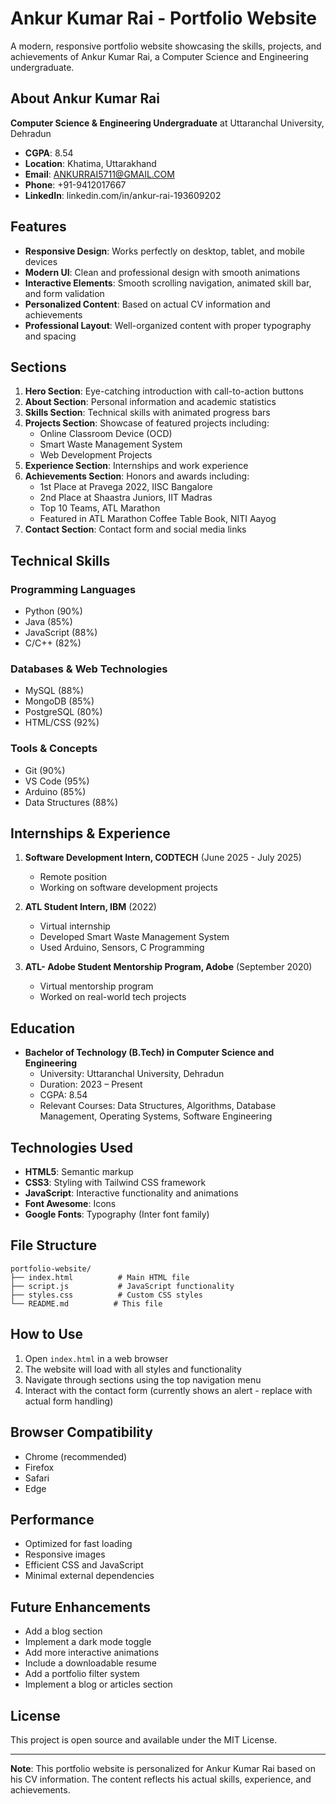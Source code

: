 # Ankur Kumar Rai - Portfolio Website

A modern, responsive portfolio website showcasing the skills, projects, and achievements of Ankur Kumar Rai, a Computer Science and Engineering undergraduate.

## About Ankur Kumar Rai

**Computer Science & Engineering Undergraduate** at Uttaranchal University, Dehradun
- **CGPA**: 8.54
- **Location**: Khatima, Uttarakhand
- **Email**: ANKURRAI5711@GMAIL.COM
- **Phone**: +91-9412017667
- **LinkedIn**: linkedin.com/in/ankur-rai-193609202

## Features

- **Responsive Design**: Works perfectly on desktop, tablet, and mobile devices
- **Modern UI**: Clean and professional design with smooth animations
- **Interactive Elements**: Smooth scrolling navigation, animated skill bar, and form validation
- **Personalized Content**: Based on actual CV information and achievements
- **Professional Layout**: Well-organized content with proper typography and spacing

## Sections

1. **Hero Section**: Eye-catching introduction with call-to-action buttons
2. **About Section**: Personal information and academic statistics
3. **Skills Section**: Technical skills with animated progress bars
4. **Projects Section**: Showcase of featured projects including:
   - Online Classroom Device (OCD)
   - Smart Waste Management System
   - Web Development Projects
5. **Experience Section**: Internships and work experience
6. **Achievements Section**: Honors and awards including:
   - 1st Place at Pravega 2022, IISC Bangalore
   - 2nd Place at Shaastra Juniors, IIT Madras
   - Top 10 Teams, ATL Marathon
   - Featured in ATL Marathon Coffee Table Book, NITI Aayog
7. **Contact Section**: Contact form and social media links

## Technical Skills

### Programming Languages
- Python (90%)
- Java (85%)
- JavaScript (88%)
- C/C++ (82%)

### Databases & Web Technologies
- MySQL (88%)
- MongoDB (85%)
- PostgreSQL (80%)
- HTML/CSS (92%)

### Tools & Concepts
- Git (90%)
- VS Code (95%)
- Arduino (85%)
- Data Structures (88%)

## Internships & Experience

1. **Software Development Intern, CODTECH** (June 2025 - July 2025)
   - Remote position
   - Working on software development projects

2. **ATL Student Intern, IBM** (2022)
   - Virtual internship
   - Developed Smart Waste Management System
   - Used Arduino, Sensors, C Programming

3. **ATL- Adobe Student Mentorship Program, Adobe** (September 2020)
   - Virtual mentorship program
   - Worked on real-world tech projects

## Education

- **Bachelor of Technology (B.Tech) in Computer Science and Engineering**
  - University: Uttaranchal University, Dehradun
  - Duration: 2023 – Present
  - CGPA: 8.54
  - Relevant Courses: Data Structures, Algorithms, Database Management, Operating Systems, Software Engineering

## Technologies Used

- **HTML5**: Semantic markup
- **CSS3**: Styling with Tailwind CSS framework
- **JavaScript**: Interactive functionality and animations
- **Font Awesome**: Icons
- **Google Fonts**: Typography (Inter font family)

## File Structure

```
portfolio-website/
├── index.html          # Main HTML file
├── script.js           # JavaScript functionality
├── styles.css          # Custom CSS styles
└── README.md          # This file
```

## How to Use

1. Open `index.html` in a web browser
2. The website will load with all styles and functionality
3. Navigate through sections using the top navigation menu
4. Interact with the contact form (currently shows an alert - replace with actual form handling)

## Browser Compatibility

- Chrome (recommended)
- Firefox
- Safari
- Edge

## Performance

- Optimized for fast loading
- Responsive images
- Efficient CSS and JavaScript
- Minimal external dependencies

## Future Enhancements

- Add a blog section
- Implement a dark mode toggle
- Add more interactive animations
- Include a downloadable resume
- Add a portfolio filter system
- Implement a blog or articles section

## License

This project is open source and available under the MIT License.

---

**Note**: This portfolio website is personalized for Ankur Kumar Rai based on his CV information. The content reflects his actual skills, experience, and achievements.
